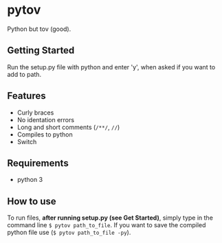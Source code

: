 # pytov
Python but tov (good).

## Getting Started
Run the setup.py file with python and enter 'y', when asked if you want to add to path.

## Features
* Curly braces
* No identation errors
* Long and short comments (`/**/`, `//`)
* Compiles to python
* Switch

## Requirements
* python 3

## How to use
To run files, **after running setup.py (see Get Started)**, simply type in the command line `$ pytov path_to_file`.
If you want to save the compiled python file use (`$ pytov path_to_file -py`).